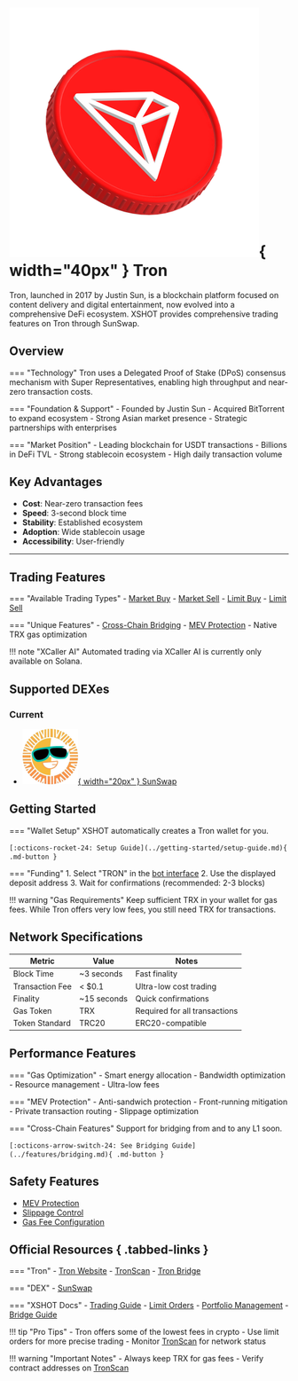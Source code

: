 # ![Tron](../assets/blockchains/trx.png){ width="40px" } Tron

Tron, launched in 2017 by Justin Sun, is a blockchain platform focused on content delivery and digital entertainment, now evolved into a comprehensive DeFi ecosystem.
XSHOT provides comprehensive trading features on Tron through SunSwap.

## Overview

=== "Technology"
    Tron uses a Delegated Proof of Stake (DPoS) consensus mechanism with Super Representatives, enabling high throughput and near-zero transaction costs.

=== "Foundation & Support"
    - Founded by Justin Sun
    - Acquired BitTorrent to expand ecosystem
    - Strong Asian market presence
    - Strategic partnerships with enterprises

=== "Market Position"
    - Leading blockchain for USDT transactions
    - Billions in DeFi TVL
    - Strong stablecoin ecosystem
    - High daily transaction volume

## Key Advantages

- **Cost**: Near-zero transaction fees
- **Speed**: 3-second block time
- **Stability**: Established ecosystem
- **Adoption**: Wide stablecoin usage
- **Accessibility**: User-friendly

---

## Trading Features

=== "Available Trading Types"
    - [Market Buy](../features/trading/buying.md)
    - [Market Sell](../features/trading/selling.md)
    - [Limit Buy](../features/trading/limit-orders.md)
    - [Limit Sell](../features/trading/limit-orders.md)

=== "Unique Features"
    - [Cross-Chain Bridging](../features/bridging.md)
    - [MEV Protection](../security/mev-protection.md)
    - Native TRX gas optimization

!!! note "XCaller AI"
    Automated trading via XCaller AI is currently only available on Solana.

## Supported DEXes

### Current
- [![SunSwap](../assets/dex/sunswap.png){ width="20px" } SunSwap](https://sunswap.com)

## Getting Started

=== "Wallet Setup"
    XSHOT automatically creates a Tron wallet for you.

    [:octicons-rocket-24: Setup Guide](../getting-started/setup-guide.md){ .md-button }

=== "Funding"
    1. Select "TRON" in the [bot interface](../user-guide/interface-overview.md)
    2. Use the displayed deposit address
    3. Wait for confirmations (recommended: 2-3 blocks)

!!! warning "Gas Requirements"
    Keep sufficient TRX in your wallet for gas fees. While Tron offers very low fees, you still need TRX for transactions.

## Network Specifications

| Metric | Value | Notes |
|--------|-------|-------|
| Block Time | ~3 seconds | Fast finality |
| Transaction Fee | < $0.1 | Ultra-low cost trading |
| Finality | ~15 seconds | Quick confirmations |
| Gas Token | TRX | Required for all transactions |
| Token Standard | TRC20 | ERC20-compatible |

## Performance Features

=== "Gas Optimization"
    - Smart energy allocation
    - Bandwidth optimization
    - Resource management
    - Ultra-low fees

=== "MEV Protection"
    - Anti-sandwich protection
    - Front-running mitigation
    - Private transaction routing
    - Slippage optimization

=== "Cross-Chain Features"
    Support for bridging from and to any L1 soon.

    [:octicons-arrow-switch-24: See Bridging Guide](../features/bridging.md){ .md-button }

## Safety Features

- [MEV Protection](../security/mev-protection.md)
- [Slippage Control](../user-guide/slippage-settings.md)
- [Gas Fee Configuration](../user-guide/gas-fee-configuration.md)

## Official Resources { .tabbed-links }

=== "Tron"
    - [Tron Website](https://tron.network)
    - [TronScan](https://tronscan.org)
    - [Tron Bridge](https://bridge.tron.network)

=== "DEX"
    - [SunSwap](https://sunswap.com)

=== "XSHOT Docs"
    - [Trading Guide](../features/trading/buying.md)
    - [Limit Orders](../features/trading/limit-orders.md)
    - [Portfolio Management](../features/portfolio-management.md)
    - [Bridge Guide](../features/bridging.md)

!!! tip "Pro Tips"
    - Tron offers some of the lowest fees in crypto
    - Use limit orders for more precise trading
    - Monitor [TronScan](https://tronscan.org) for network status

!!! warning "Important Notes"
    - Always keep TRX for gas fees
    - Verify contract addresses on [TronScan](https://tronscan.org)
